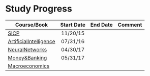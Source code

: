 Study Progress
===




|Course/Book       |  Start Date  |  End Date  |     Comment     |
|------------------|:------------:|:----------:|:---------------:|
|[SICP](https://github.com/CrazyAlvaro/6.001-SICP)|11/20/15|     |          |
|[ArtificialIntelligence](https://github.com/CrazyAlvaro/6.034-Artificial-Intelligence)|07/31/16|     |          |
|[NeuralNetworks](https://github.com/CrazyAlvaro/Course-Study/tree/master/NeuralNetworks)|04/30/17|     |          |
|[Money&Banking](https://github.com/CrazyAlvaro/Course-Study/tree/master/MoneyBanking)|05/31/17|     |          |
|[Macroeconomics](https://github.com/CrazyAlvaro/Course-Study/tree/master/Macroeconomics)| | |
